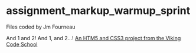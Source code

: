 assignment_markup_warmup_sprint
===============================

Files coded by Jm Fourneau

And 1 and 2!  And 1, and 2...!
[An HTM5 and CSS3 project from the Viking Code School](http://www.vikingcodeschool.com)
